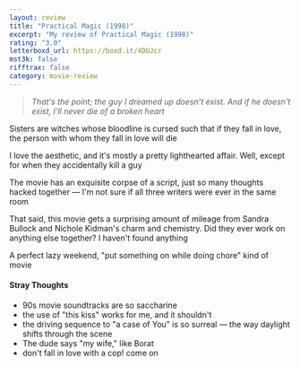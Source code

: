 ```yaml
---
layout: review
title: "Practical Magic (1998)"
excerpt: "My review of Practical Magic (1998)"
rating: "3.0"
letterboxd_url: https://boxd.it/4DUJcr
mst3k: false
rifftrax: false
category: movie-review
---
```


<blockquote><i>That's the point; the guy I dreamed up doesn't exist. And if he doesn't exist, I'll never die of a broken heart</i></blockquote>Sisters are witches whose bloodline is cursed such that if they fall in love, the person with whom they fall in love will die

I love the aesthetic, and it's mostly a pretty lighthearted affair. Well, except for when they accidentally kill a guy

The movie has an exquisite corpse of a script, just so many thoughts hacked together — I'm not sure if all three writers were ever in the same room

That said, this movie gets a surprising amount of mileage from Sandra Bullock and Nichole Kidman's charm and chemistry. Did they ever work on anything else together? I haven't found anything

A perfect lazy weekend, "put something on while doing chore" kind of movie

#### Stray Thoughts

- 90s movie soundtracks are so saccharine
- the use of "this kiss" works for me, and it shouldn't
- the driving sequence to "a case of You" is so surreal — the way daylight shifts through the scene
- The dude says "my wife," like Borat
- don't fall in love with a cop! come on
